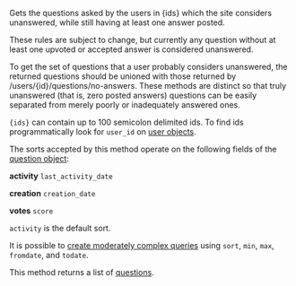 Gets the questions asked by the users in {ids} which the site considers unanswered, while still having at least one
answer posted.

These rules are subject to change, but currently any question without at least one upvoted or accepted answer is
considered unanswered.

To get the set of questions that a user probably considers unanswered, the returned questions should be unioned with
those returned by /users/{id}/questions/no-answers. These methods are distinct so that truly unanswered (that is, zero
posted answers) questions can be easily separated from merely poorly or inadequately answered ones.

`{ids}` can contain up to 100 semicolon delimited ids. To find ids programmatically look for `user_id` on
[user objects](#model-User).

The sorts accepted by this method operate on the following fields of the [question object](#model-Question):

**activity**
`last_activity_date`

**creation**
`creation_date`

**votes**
`score`

`activity` is the default sort.

It is possible to [create moderately complex queries](#complex-queries) using `sort`, `min`, `max`, `fromdate`, and
`todate`.

This method returns a list of [questions](#model-Question).
